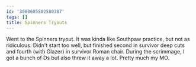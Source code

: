 ```yaml
---
id: '3080605802580387'
tags: []
title: Spinners Tryouts
---
```


Went to the Spinners tryout. It was kinda like Southpaw practice, but not as ridiculous. Didn't start too well, but finished second in survivor deep cuts and fourth (with Glazer) in survivor Roman chair. During the scrimmage, I got a bunch of Ds but also threw it away a lot. Pretty much my MO.
